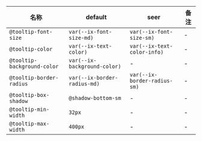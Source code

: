 | 名称 | default | seer | 备注 |
| --- | --- | --- | --- |
| `@tooltip-font-size` | `var(--ix-font-size-md)` | `var(--ix-font-size-sm)` | - |
| `@tooltip-color` | `var(--ix-text-color)` | `var(--ix-text-color-info)` | - |
| `@tooltip-background-color` | `var(--ix-background-color)` | - | - |
| `@tooltip-border-radius` | `var(--ix-border-radius-md)` | `var(--ix-border-radius-sm)` | - |
| `@tooltip-box-shadow` | `@shadow-bottom-sm` | - | - |
| `@tooltip-min-width` | `32px` | - | - |
| `@tooltip-max-width` | `400px` | - | - |
